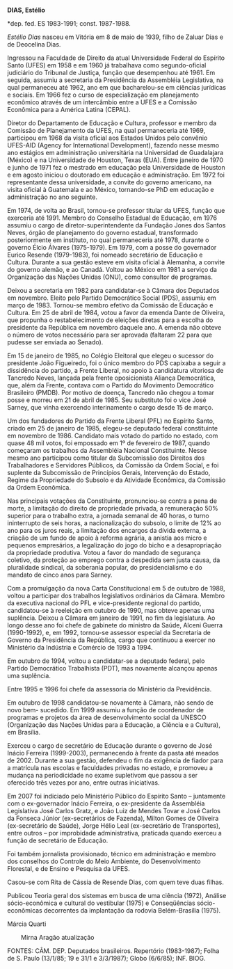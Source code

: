 **DIAS, Estélio**

\*dep. fed. ES 1983-1991; const. 1987-1988.

*Estélio Dias* nasceu em Vitória em 8 de maio de 1939, filho de Zaluar
Dias e de Deocelina Dias.

Ingressou na Faculdade de Direito da atual Universidade Federal do
Espírito Santo (UFES) em 1958 e em 1960 já trabalhava como
segundo-oficial judiciário do Tribunal de Justiça, função que
desempenhou até 1961. Em seguida, assumiu a secretaria da Presidência da
Assembléia Legislativa, na qual permaneceu até 1962, ano em que
bacharelou-se em ciências jurídicas e sociais. Em 1966 fez o curso de
especialização em planejamento econômico através de um intercâmbio entre
a UFES e a Comissão Econômica para a América Latina (CEPAL).

Diretor do Departamento de Educação e Cultura, professor e membro da
Comissão de Planejamento da UFES, na qual permaneceria até 1969,
participou em 1968 da visita oficial aos Estados Unidos pelo convênio
UFES-AID (Agency for International Development), fazendo nesse mesmo ano
estágios em administração universitária na Universidad de Guadalajara
(México) e na Universidade de Houston, Texas (EUA). Entre janeiro de
1970 e junho de 1971 fez o mestrado em educação pela Universidade de
Houston e em agosto iniciou o doutorado em educação e administração. Em
1972 foi representante dessa universidade, a convite do governo
americano, na visita oficial à Guatemala e ao México, tornando-se PhD em
educação e administração no ano seguinte.

Em 1974, de volta ao Brasil, tornou-se professor titular da UFES, função
que exerceria até 1991. Membro do Conselho Estadual de Educação, em 1976
assumiu o cargo de diretor-superintendente da Fundação Jones dos Santos
Neves, órgão de planejamento do governo estadual, transformado
posteriormente em instituto, no qual permaneceria até 1978, durante o
governo Élcio Álvares (1975-1979). Em 1979, com a posse do governador
Eurico Resende (1979-1983), foi nomeado secretário de Educação e
Cultura. Durante a sua gestão esteve em visita oficial à Alemanha, a
convite do governo alemão, e ao Canadá. Voltou ao México em 1981 a
serviço da Organização das Nações Unidas (ONU), como consultor de
programas.

Deixou a secretaria em 1982 para candidatar-se à Câmara dos Deputados em
novembro. Eleito pelo Partido Democrático Social (PDS), assumiu em março
de 1983. Tornou-se membro efetivo da Comissão de Educação e Cultura. Em
25 de abril de 1984, votou a favor da emenda Dante de Oliveira, que
propunha o restabelecimento de eleições diretas para a escolha do
presidente da República em novembro daquele ano. A emenda não obteve o
número de votos necessário para ser aprovada (faltaram 22 para que
pudesse ser enviada ao Senado).

Em 15 de janeiro de 1985, no Colégio Eleitoral que elegeu o sucessor do
presidente João Figueiredo, foi o único membro do PDS capixaba a seguir
a dissidência do partido, a Frente Liberal, no apoio à candidatura
vitoriosa de Tancredo Neves, lançada pela frente oposicionista Aliança
Democrática, que, além da Frente, contava com o Partido do Movimento
Democrático Brasileiro (PMDB). Por motivo de doença, Tancredo não chegou
a tomar posse e morreu em 21 de abril de 1985. Seu substituto foi o vice
José Sarney, que vinha exercendo interinamente o cargo desde 15 de
março.

Um dos fundadores do Partido da Frente Liberal (PFL) no Espírito Santo,
criado em 25 de janeiro de 1985, elegeu-se deputado federal constituinte
em novembro de 1986. Candidato mais votado do partido no estado, com
quase 48 mil votos, foi empossado em 1º de fevereiro de 1987, quando
começaram os trabalhos da Assembléia Nacional Constituinte. Nesse mesmo
ano participou como titular da Subcomissão dos Direitos dos
Trabalhadores e Servidores Públicos, da Comissão da Ordem Social, e foi
suplente da Subcomissão de Princípios Gerais, Intervenção do Estado,
Regime da Propriedade do Subsolo e da Atividade Econômica, da Comissão
da Ordem Econômica.

Nas principais votações da Constituinte, pronunciou-se contra a pena de
morte, a limitação do direito de propriedade privada, a remuneração 50%
superior para o trabalho extra, a jornada semanal de 40 horas, o turno
ininterrupto de seis horas, a nacionalização do subsolo, o limite de 12%
ao ano para os juros reais, a limitação dos encargos da dívida externa,
a criação de um fundo de apoio à reforma agrária, a anistia aos micro e
pequenos empresários, a legalização do jogo do bicho e a desapropriação
da propriedade produtiva. Votou a favor do mandado de segurança
coletivo, da proteção ao emprego contra a despedida sem justa causa, da
pluralidade sindical, da soberania popular, do presidencialismo e do
mandato de cinco anos para Sarney.

Com a promulgação da nova Carta Constitucional em 5 de outubro de 1988,
voltou a participar dos trabalhos legislativos ordinários da Câmara.
Membro da executiva nacional do PFL e vice-presidente regional do
partido, candidatou-se à reeleição em outubro de 1990, mas obteve apenas
uma suplência. Deixou a Câmara em janeiro de 1991, no fim da
legislatura. Ao longo desse ano foi chefe de gabinete do ministro da
Saúde, Alceni Guerra (1990-1992), e, em 1992, tornou-se assessor
especial da Secretaria de Governo da Presidência da República, cargo que
continuou a exercer no Ministério da Indústria e Comércio de 1993 a
1994.

Em outubro de 1994, voltou a candidatar-se a deputado federal, pelo
Partido Democrático Trabalhista (PDT), mas novamente alcançou apenas uma
suplência.

Entre 1995 e 1996 foi chefe da assessoria do Ministério da Previdência.

Em outubro de 1998 candidatou-se novamente à Câmara, não sendo de novo
bem- sucedido. Em 1999 assumiu a função de coordenador de programas e
projetos da área de desenvolvimento social da UNESCO (Organização das
Nações Unidas para a Educação, a Ciência e a Cultura), em Brasília.

Exerceu o cargo de secretário de Educação durante o governo de José
Inácio Ferreira (1999-2003), permanecendo à frente da pasta até meados
de 2002. Durante a sua gestão, defendeu o fim da exigência de fiador
para a matrícula nas escolas e faculdades privadas no estado, e promoveu
a mudança na periodicidade no exame supletivom que passou a ser
oferecido três vezes por ano, entre outras iniciativas.

Em 2007 foi indiciado pelo Ministério Público do Espírito Santo –
juntamente com o ex-governador Inácio Ferreira, o ex-presidente da
Assembléia Legislativa José Carlos Gratz, e João Luiz de Mendes Tovar e
José Carlos da Fonseca Júnior (ex-secretários de Fazenda), Milton Gomes
de Oliveira (ex-secretário de Saúde), Jorge Hélio Leal (ex-secretário de
Transportes), entre outros – por improbidade administrativa, praticada
quando exerceu a função de secretário de Educação.

Foi também jornalista provisionado, técnico em administração e membro
dos conselhos do Controle do Meio Ambiente, do Desenvolvimento
Florestal, e de Ensino e Pesquisa da UFES.

Casou-se com Rita de Cássia de Resende Dias, com quem teve duas filhas.

Publicou Teoria geral dos sistemas em busca de uma ciência (1972),
Análise sócio-econômica e cultural do vestibular (1975) e Conseqüências
sócio-econômicas decorrentes da implantação da rodovia Belém-Brasília
(1975).

Márcia Quarti

        Mirna Aragão atualização

FONTES: CÂM. DEP. Deputados brasileiros. Repertório (1983-1987); Folha
de S. Paulo (13/1/85; 19 e 31/1 e 3/3/1987); Globo (6/6/85); INF. BIOG.

 
